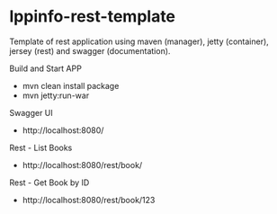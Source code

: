 lppinfo-rest-template
=====================

Template of rest application using maven (manager), jetty (container), jersey (rest) and swagger (documentation).

Build and Start APP
- mvn clean install package
- mvn jetty:run-war

Swagger UI
- http://localhost:8080/

Rest - List Books
- http://localhost:8080/rest/book/

Rest - Get Book by ID
- http://localhost:8080/rest/book/123